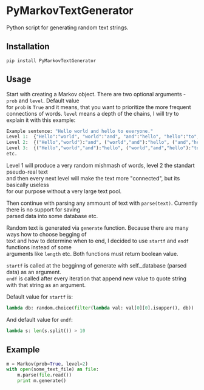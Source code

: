 PyMarkovTextGenerator
=====================

Python script for generating random text strings.


Installation
-----------

```
pip install PyMarkovTextGenerator
```


Usage
-----

Start with creating a Markov object. There are two optional arguments - ```prob``` and ```level```. Default value   
for ```prob``` is ```True``` and it means, that you want to prioritize the more frequent connections of words.
```level``` means a depth of  the chains, I will try to explain it with this example:

```python
Example sentence: "Hello world and hello to everyone."
Level 1:  {"Hello":"world", "world":"and", "and":"hello", "hello":"to", "to":"everyone."}
Level 2:  {("Hello","world"):"and", ("world","and"):"hello", ("and","hello"):"to", ("hello","to"):"everyone"}
Level 3:  {("Hello","world","and"):"hello", ("world","and","hello"):"to", ("and","hello","to"):"everyone"}
etc.
```

Level 1 will produce a very random mishmash of words, level 2 the standart pseudo-real text  
and then every next level will make the text more "connected", but its basically useless  
for our purpose without a very large text pool.  

Then continue with parsing any ammount of text with ```parse(text)```. Currently there is no support for saving  
parsed data into some database etc.  

Random text is generated via ```generate``` function. Because there are many ways how to choose begging of  
text and how to determine when to end, I decided to use ```startf``` and ```endf``` functions instead of some  
arguments like ```length``` etc. Both functions must return boolean value.  

```startf``` is called at the begginng of generate with self._database (parsed data) as an argument.  
```endf``` is called after every iteration that append new value to quote string with that string as an argument.  

Default value for ```startf``` is:
```python
lambda db: random.choice(filter(lambda val: val[0][0].isupper(), db))
```
And default value for ```endf```:
```python
lambda s: len(s.split()) > 10
```

Example
------  
```python
m = Markov(prob=True, level=2)
with open(some_text_file) as file:
    m.parse(file.read())
    print m.generate()
```
